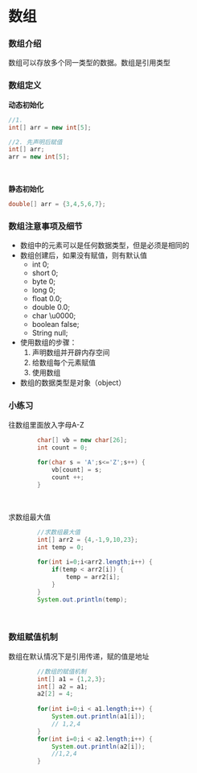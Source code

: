 # 数组

### 数组介绍

数组可以存放多个同一类型的数据。数组是引用类型

### 数组定义

**动态初始化**

```java
//1.
int[] arr = new int[5];

//2. 先声明后赋值
int[] arr;
arr = new int[5];
```

<br>

**静态初始化**

```java
double[] arr = {3,4,5,6,7};
```

### 数组注意事项及细节

-  数组中的元素可以是任何数据类型，但是必须是相同的
-  数组创建后，如果没有赋值，则有默认值
    - int 0;
    - short 0;
    - byte 0;
    - long 0;
    - float 0.0;
    - double 0.0;
    - char \u0000;
    - boolean false;
    - String null;
- 使用数组的步骤：
    1. 声明数组并开辟内存空间 
    2. 给数组每个元素赋值
    3. 使用数组
- 数组的数据类型是对象（object）

### 小练习

往数组里面放入字母A-Z

```java
        char[] vb = new char[26];
		int count = 0;
		
		for(char s = 'A';s<='Z';s++) {
			vb[count] = s;
			count ++;
		}
```

<br>

求数组最大值

```java
        //求数组最大值
		int[] arr2 = {4,-1,9,10,23};
		int temp = 0;
		
		for(int i=0;i<arr2.length;i++) {
			if(temp < arr2[i]) {
				temp = arr2[i];
			}
		}
		System.out.println(temp);
```

<br>

### 数组赋值机制

数组在默认情况下是引用传递，赋的值是地址

```java
        //数组的赋值机制
		int[] a1 = {1,2,3};
		int[] a2 = a1;
		a2[2] = 4;
		
		for(int i=0;i < a1.length;i++) {
			System.out.println(a1[i]);
            // 1,2,4
		}
		for(int i=0;i < a2.length;i++) {
			System.out.println(a2[i]);
            //1,2,4
		}
```